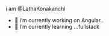 

i am @LathaKonakanchi

- 🔭 I’m currently working on Angular..
- 🌱 I’m currently learning ...fullstack

